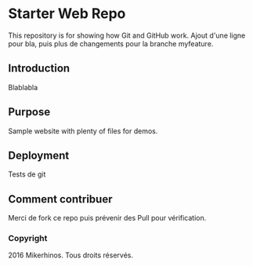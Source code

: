 # Starter Web Repo

This repository is for showing how Git and GitHub work.
Ajout d'une ligne pour bla, puis plus de changements pour la branche myfeature.

## Introduction

Blablabla

## Purpose

Sample website with plenty of files for demos.

## Deployment

Tests de git

## Comment contribuer

Merci de fork ce repo puis prévenir des Pull pour vérification.

### Copyright

2016 Mikerhinos. Tous droits réservés.

